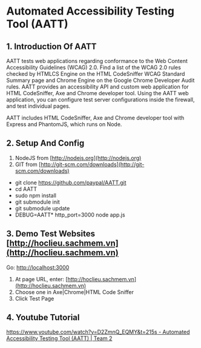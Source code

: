 # Automated Accessibility Testing Tool (AATT)

## 1. Introduction Of AATT

AATT tests web applications regarding conformance to the Web Content Accessibility Guidelines (WCAG) 2.0. Find a list of the WCAG 2.0 rules checked by HTMLCS Engine on the HTML CodeSniffer WCAG Standard Summary page and Chrome Engine on the Google Chrome Developer Audit rules. AATT provides an accessibility API and custom web application for HTML CodeSniffer, Axe and Chrome developer tool. Using the AATT web application, you can configure test server configurations inside the firewall, and test individual pages.

AATT includes HTML CodeSniffer, Axe and Chrome developer tool with Express and PhantomJS, which runs on Node.

## 2. Setup And Config

1. NodeJS from [http://nodejs.org](http://nodejs.org)
2. GIT from [http://git-scm.com/downloads](http://git-scm.com/downloads)

* git clone https://github.com/paypal/AATT.git
* cd AATT
* sudo npm install
* git submodule init
* git submodule update
* DEBUG=AATT* http_port=3000 node app.js

## 3. Demo Test Websites [http://hoclieu.sachmem.vn](http://hoclieu.sachmem.vn)

Go: [http://localhost:3000](http://localhost:3000)

1. At page URL, enter: [http://hoclieu.sachmem.vn](http://hoclieu.sachmem.vn)
2. Choose one in Axe|Chrome|HTML Code Sniffer
3. Click Test Page

## 4. Youtube Tutorial

[https://www.youtube.com/watch?v=D2ZmnQ_EQMY&t=215s - Automated Accessibility Testing Tool (AATT) | Team 2
](https://www.youtube.com/watch?v=D2ZmnQ_EQMY&t=215s)
